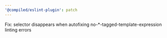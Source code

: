 ```yaml
---
'@compiled/eslint-plugin': patch
---
```


Fix: selector disappears when autofixing no-\*-tagged-template-expression linting errors
